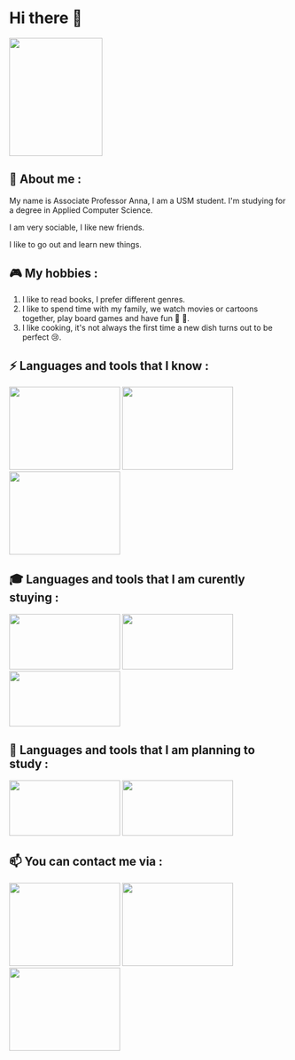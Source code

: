 # Hi there 👋
<img src="https://imgur.com/aacAi9z.png" height="213" width="168">  

## 💬 About me :  
My name is Associate Professor Anna, I am a USM student. I'm studying for a degree in Applied Computer Science.

I am very sociable, I like new friends.


I like to go out and learn new things. 

## 🎮 My hobbies :
1. I like to read books, I prefer different genres.
2. I like to spend time with my family, we watch movies or cartoons together, play board games and have fun 🧩 🎲.
3. I like cooking, it's not always the first time a new dish turns out to be perfect 😢.  
## ⚡ Languages and tools that I know : 
<img src="https://imgur.com/xh1DfRg.png" height="150" width="200">  <img src="https://imgur.com/ZC3OqrH.png" height="150" width="200">  <img src="https://imgur.com/VnMxeyW.png" height="150" width="200">
## 🎓 Languages and tools that I am curently stuying :
<img src="https://imgur.com/5i4Ph8U.png" height="100" width="200"> <img src="https://imgur.com/hlxwJfI.png" height="100" width="200" >  <img src="https://imgur.com/uiBJdCZ.png" height="100" width="200" > 
## 🔭 Languages and tools that I am planning to study :
<img src="https://imgur.com/EWiXKEH.png" height="100" width="200"> <img src="https://imgur.com/ONJFolD.png" height="100" width="200">
## 📫 You can contact me via :
<img src="https://imgur.com/kfT4Zus.png" height="150" width="200"> <img src="https://imgur.com/70UrGO0.png" height="150" width="200"> <img src="https://imgur.com/8MLrU8R.png" height="150" width="200">
